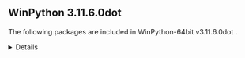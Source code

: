 ## WinPython 3.11.6.0dot 

The following packages are included in WinPython-64bit v3.11.6.0dot .

<details>

### Tools

Name | Version | Description
-----|---------|------------


### Python packages

Name | Version | Description
-----|---------|------------
[Python](http://www.python.org/) | 3.11.6 | Python programming language with standard library
[msvc_runtime](https://pypi.org/project/msvc_runtime) | 14.36.32532 | Install the Microsoft&#8482; Visual C++&#8482; runtime DLLs to the sys.prefix and Scripts directories
[pip](https://pypi.org/project/pip) | 23.2.1 | The PyPA recommended tool for installing Python packages.
[setuptools](https://pypi.org/project/setuptools) | 68.2.2 | Easily download, build, install, upgrade, and uninstall Python packages
[sqlite_bro](https://pypi.org/project/sqlite_bro) | 0.12.2 | a graphic SQLite Client in 1 Python file
[wheel](https://pypi.org/project/wheel) | 0.40.0 | A built-package format for Python
[winpython](http://winpython.github.io/) | 7.0.20231126 | WinPython distribution tools, including WPPM

</details>
